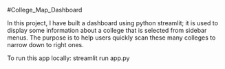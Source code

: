 #College_Map_Dashboard

In this project, I have built a dashboard using python streamlit; it is used to display some information about a college that is selected from sidebar menus. The purpose is to help users quickly scan these many colleges to narrow down to right ones.

To run this app locally: streamlit run app.py
